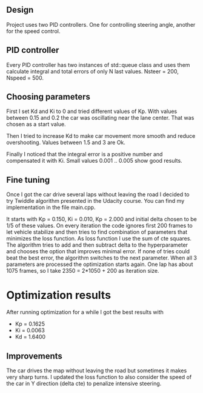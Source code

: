 ##  Design

Project uses two PID controllers. One for controlling steering angle, another for the speed control.


##  PID controller

Every PID controller has two instances of std::queue class and uses them calculate integral and total errors of only N last values.
Nsteer = 200, Nspeed = 500.

## Choosing parameters

First I set Kd and Ki to 0 and tried different values of Kp. With values between 0.15 and 0.2 the car was oscillating near the lane center. That was chosen as a start value.

Then I tried to increase Kd to make car movement more smooth and reduce overshooting. Values between 1.5 and 3 are Ok.

Finally I noticed that the integral error is a positive number and compensated it with Ki. Small values 0.001 .. 0.005 show good results.

## Fine tuning

Once I got the car drive several laps without leaving the road I decided to try Twiddle algorithm presented in the Udacity course. You can find my implementation in the file main.cpp.

It starts with Kp = 0.150, Ki = 0.010, Kp = 2.000 and initial delta chosen to be 1/5 of these values. On every iteration the code ignores first 200 frames to let vehicle stabilize and then tries to find combination of parameters that minimizes the loss function. As loss function I use the sum of cte squares. The algorithm tries to add and then subtract delta to the hyperparameter and chooses the option that improves minimal error. If none of tries could beat the best error, the algorithm switches to the next parameter. When all 3 parameters are processed the optimization starts again.
One lap has about 1075 frames, so I take 2350 = 2*1050 + 200 as iteration size.

# Optimization results

After running optimization for a while I got the best results with 

* Kp = 0.1625
* Ki = 0.0063
* Kd = 1.6400


## Improvements

The car drives the map without leaving the road but sometimes it makes very sharp turns. I updated the loss function to also consider the speed of the car in Y direction (delta cte) to penalize intensive steering.          
